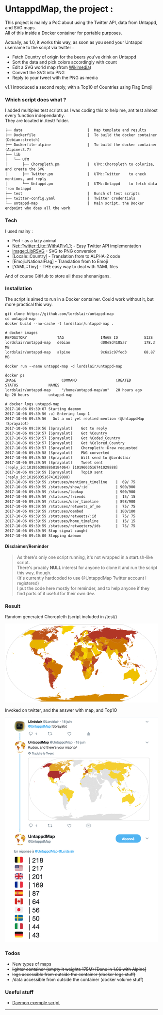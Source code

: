 # UntappdMap, the project :

This project is mainly a PoC about using the Twitter API, data from Untappd, and SVG maps.  
All of this inside a Docker container for portable purposes.

Actually, as 1.0, it works this way, as soon as you send your Untappd username to the script via twitter :

 - Fetch Country of origin for the beers you've drink on Untappd
 - Sort the data and pick colors accordingly with count
 - Edit a SVG world map (from [Wikimedia][WIKImap])
 - Convert the SVG into PNG
 - Reply to your tweet with the PNG as media

v1.1 introduced a second reply, with a Top10 of Countries using Flag Emoji  

### Which script does what ?

I added multiples test scripts as I was coding this to help me, ant test almost every function independantly.  
They are located in /test/ folder.

```
├── data                              |  Map template and results
├── Dockerfile                        |  To build the docker container (Debian:stretch)
├── Dockerfile-alpine                 |  To build the docker container (ALpine:3.7)
├── lib
│   └── UTM
│       ├── Choropleth.pm             |  UTM::Choropleth to colorize, and create the SVG
│       ├── Twitter.pm                |  UTM::Twitter    to check mentions, and reply
│       └── Untappd.pm                |  UTM::Untappd    to fetch data from Untappd
├── test                              |  Bunch of test scripts
├── twitter-config.yaml               |  Twitter credentials
└── untappd-map                       |  Main script, the Docker endpoint who does all the work
```

### Tech

I used mainy :

* Perl - as a lazy animal
* [Net::Twitter::Lite::WithAPIv1_1;][CPANTwitt] - Easy Twitter API implementation
* [Image::LibRSVG][CPANrSVG] - SVG to PNG conversion
* [Locale::Country] - Translation from <Countryname> to ALPHA-2 code
* [Emoji::NationalFlag] - Translation from <ALPHA-2> to Emoji
* [YAML::Tiny] - THE easy way to deal with YAML files

And of course GitHub to store all these shenanigans. 

### Installation

The script is aimed to run in a Docker container. Could work without it, but more practical this way.  

```
git clone https://github.com/lordslair/untappd-map
cd untappd-map
docker build --no-cache -t lordslair/untappd-map .
```

```
# docker images
REPOSITORY              TAG                 IMAGE ID            SIZE
lordslair/untappd-map   debian              d00e8d4185a7        178.3 MB
lordslair/untappd-map   alpine              9c6a2c97fed3        68.87 MB
```

```
docker run --name untappd-map -d lordslair/untappd-map
```

```
docker ps
IMAGE                     COMMAND                  CREATED             STATUS              NAMES
lordslair/untappd-map     "/home/untappd-map/un"   20 hours ago        Up 20 hours         untappd-map
```

```
# docker logs untappd-map
2017-10-06 09:39:07 Starting daemon
2017-10-06 09:39:56 :o) Entering loop 1
2017-10-06 09:39:56   Got a not yet replied mention (@UntappdMap !Sprayalot)
2017-10-06 09:39:56 [Sprayalot]    Got to reply
2017-10-06 09:39:57 [Sprayalot]    Got %Country
2017-10-06 09:39:57 [Sprayalot]    Got %Coded_Country
2017-10-06 09:39:57 [Sprayalot]    Got %Colored_Country
2017-10-06 09:39:57 [Sprayalot]    Choropleth::Draw requested
2017-10-06 09:39:58 [Sprayalot]    PNG converted
2017-10-06 09:39:58 [Sprayalot]    Will send to @Lordslair
2017-10-06 09:39:59 [Sprayalot]    Tweet sent (reply_id:1019563088868184064) [1019603516741029888]
2017-10-06 09:39:59 [Sprayalot]    Top10 sent (reply_id:1019603516741029888)
2017-10-06 09:39:59 /statuses/mentions_timeline    |  69/ 75
2017-10-06 09:39:59 /statuses/show/:id             | 900/900
2017-10-06 09:39:59 /statuses/lookup               | 900/900
2017-10-06 09:39:59 /statuses/friends              |  15/ 15
2017-10-06 09:39:59 /statuses/user_timeline        | 898/900
2017-10-06 09:39:59 /statuses/retweets_of_me       |  75/ 75
2017-10-06 09:39:59 /statuses/oembed               | 180/180
2017-10-06 09:39:59 /statuses/retweets/:id         |  75/ 75
2017-10-06 09:39:59 /statuses/home_timeline        |  15/ 15
2017-10-06 09:39:59 /statuses/retweeters/ids       |  75/ 75
2017-10-06 09:39:59 Stop signal caught
2017-10-06 09:40:00 Stopping daemon
```

#### Disclaimer/Reminder

>As there's only one script running, it's not wrapped in a start.sh-like script.  
>There's proably **NULL** interest for anyone to clone it and run the script this way, though.  
>(It's currently hardcoded to use @UntappdMap Twitter account I registered)  
>I put the code here mostly for reminder, and to help anyone if they find parts of it useful for their own dev.

### Result

Random generated Choropleth (script included in /test/)  

![World][Screenshot-Map-small]

Invoked on twitter, and the answer with map, and Top1O  

![Twitter answer][Screenshot-Twitter]

### Todos

 - New types of maps
 - ~~lighter container (empty it weights 175M) [Done in 1.06 with Alpine]~~
 - ~~logs accessible from outside the container (docker logs stuff)~~
 - /data accessible from outside the container (docker volume stuff)

### Useful stuff
   
   * [Daemon exemple script][daemon]
   
---
   [WIKImap]: <https://commons.wikimedia.org/wiki/Category:Blank_SVG_maps_of_the_world>
   [CPANTwitt]: <http://search.cpan.org/~mmims/Net-Twitter-Lite-0.12008/lib/Net/Twitter/Lite/WithAPIv1_1.pod>
   [CPANrSVG]: <http://search.cpan.org/~tomson/Image-LibRSVG-0.07/lib/Image/LibRSVG.pm>
   [daemon]: <http://www.andrewault.net/2010/05/27/creating-a-perl-daemon-in-ubuntu/>

   [Screenshot-Map-small]: <https://raw.githubusercontent.com/lordslair/untappd-map/master/Screenshot-Map-small.PNG>
   [Screenshot-Twitter]: <https://github.com/lordslair/untappd-map/raw/5601d51fe0636ee076f94156275d5889906c30c3/Screenshot-Twitter.PNG>
